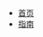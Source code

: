<!--
 * @Desc: 
 * @date: 2021-01-13 12:41:37
 * @Author: Jeffrey Ma
-->
<!-- docs/_sidebar.md -->

* [首页](/)
* [指南](/first)